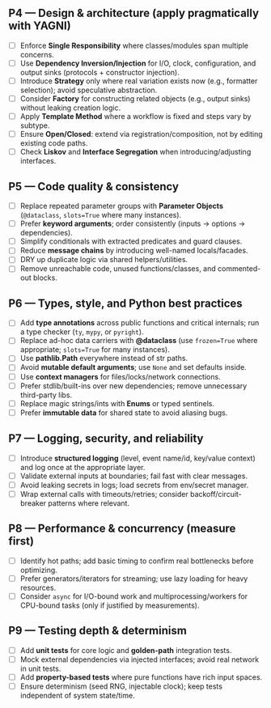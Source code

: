 ## P4 — Design & architecture (apply pragmatically with YAGNI)

* [ ] Enforce **Single Responsibility** where classes/modules span multiple concerns.
* [ ] Use **Dependency Inversion/Injection** for I/O, clock, configuration, and output sinks (protocols + constructor injection).
* [ ] Introduce **Strategy** only where real variation exists now (e.g., formatter selection); avoid speculative abstraction.
* [ ] Consider **Factory** for constructing related objects (e.g., output sinks) without leaking creation logic.
* [ ] Apply **Template Method** where a workflow is fixed and steps vary by subtype.
* [ ] Ensure **Open/Closed**: extend via registration/composition, not by editing existing code paths.
* [ ] Check **Liskov** and **Interface Segregation** when introducing/adjusting interfaces.

## P5 — Code quality & consistency

* [ ] Replace repeated parameter groups with **Parameter Objects** (`@dataclass`, `slots=True` where many instances).
* [ ] Prefer **keyword arguments**; order consistently (inputs → options → dependencies).
* [ ] Simplify conditionals with extracted predicates and guard clauses.
* [ ] Reduce **message chains** by introducing well-named locals/facades.
* [ ] DRY up duplicate logic via shared helpers/utilities.
* [ ] Remove unreachable code, unused functions/classes, and commented-out blocks.

## P6 — Types, style, and Python best practices

* [ ] Add **type annotations** across public functions and critical internals; run a type checker (`ty`, `mypy`, or `pyright`).
* [ ] Replace ad-hoc data carriers with **@dataclass** (use `frozen=True` where appropriate; `slots=True` for many instances).
* [ ] Use **pathlib.Path** everywhere instead of str paths.
* [ ] Avoid **mutable default arguments**; use `None` and set defaults inside.
* [ ] Use **context managers** for files/locks/network connections.
* [ ] Prefer stdlib/built-ins over new dependencies; remove unnecessary third-party libs.
* [ ] Replace magic strings/ints with **Enums** or typed sentinels.
* [ ] Prefer **immutable data** for shared state to avoid aliasing bugs.

## P7 — Logging, security, and reliability

* [ ] Introduce **structured logging** (level, event name/id, key/value context) and log once at the appropriate layer.
* [ ] Validate external inputs at boundaries; fail fast with clear messages.
* [ ] Avoid leaking secrets in logs; load secrets from env/secret manager.
* [ ] Wrap external calls with timeouts/retries; consider backoff/circuit-breaker patterns where relevant.

## P8 — Performance & concurrency (measure first)

* [ ] Identify hot paths; add basic timing to confirm real bottlenecks before optimizing.
* [ ] Prefer generators/iterators for streaming; use lazy loading for heavy resources.
* [ ] Consider `async` for I/O-bound work and multiprocessing/workers for CPU-bound tasks (only if justified by measurements).

## P9 — Testing depth & determinism

* [ ] Add **unit tests** for core logic and **golden-path** integration tests.
* [ ] Mock external dependencies via injected interfaces; avoid real network in unit tests.
* [ ] Add **property-based tests** where pure functions have rich input spaces.
* [ ] Ensure determinism (seed RNG, injectable clock); keep tests independent of system state/time.
